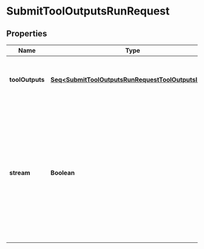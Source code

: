 

# SubmitToolOutputsRunRequest


## Properties

Name | Type | Description | Notes
------------ | ------------- | ------------- | -------------
**toolOutputs** | [**Seq&lt;SubmitToolOutputsRunRequestToolOutputsInner&gt;**](SubmitToolOutputsRunRequestToolOutputsInner.md) | A list of tools for which the outputs are being submitted. | 
**stream** | **Boolean** | If &#x60;true&#x60;, returns a stream of events that happen during the Run as server-sent events, terminating when the Run enters a terminal state with a &#x60;data: [DONE]&#x60; message.  |  [optional]



